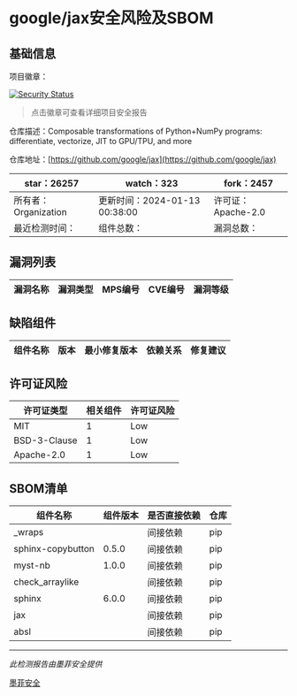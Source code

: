 # google/jax安全风险及SBOM

## 基础信息

项目徽章：

[![Security Status](https://www.murphysec.com/platform3/v31/badge/1745881580446457856.svg)](https://www.murphysec.com/console/report/1692964648491307008/1745881580446457856)

> 点击徽章可查看详细项目安全报告

仓库描述：Composable transformations of Python+NumPy programs: differentiate, vectorize, JIT to GPU/TPU, and more

仓库地址：[https://github.com/google/jax](https://github.com/google/jax)

| star：26257 | watch：323 | fork：2457 |
| ----------- | -------------- | ------------ |
| 所有者：Organization | 更新时间：2024-01-13 00:38:00 | 许可证：Apache-2.0 |
| 最近检测时间： | 组件总数： | 漏洞总数： |




## 漏洞列表

| 漏洞名称 | 漏洞类型 | MPS编号 | CVE编号 | 漏洞等级 |
| ------- | ------ | ------- | ------ | ----- |





## 缺陷组件

| 组件名称 | 版本 | 最小修复版本 | 依赖关系 | 修复建议 |
| -------- | ---- | ------------ | -------- | -------- |





## 许可证风险

| 许可证类型 | 相关组件 | 许可证风险 |
| ---------- | -------- | ---------- |
|MIT|1|Low|
|BSD-3-Clause|1|Low|
|Apache-2.0|1|Low|




## SBOM清单

| 组件名称 | 组件版本 | 是否直接依赖 | 仓库 |
| -------- | -------- | ------------ | ---- |
|_wraps||间接依赖|pip|
|sphinx-copybutton|0.5.0|间接依赖|pip|
|myst-nb|1.0.0|间接依赖|pip|
|check_arraylike||间接依赖|pip|
|sphinx|6.0.0|间接依赖|pip|
|jax||间接依赖|pip|
|absl||间接依赖|pip|


------

*此检测报告由墨菲安全提供*

[墨菲安全](www.murphysec.com)